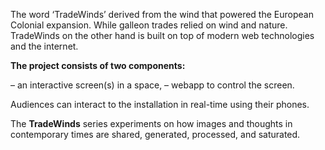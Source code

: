 
The word ‘TradeWinds’ derived from the wind that powered the European Colonial expansion. While galleon trades relied on wind and nature.
TradeWinds on the other hand is built on top of modern web technologies and the internet.  

**The project consists of two components:**

– an interactive screen(s) in a space,
– webapp to control the screen.  

Audiences can interact to the installation in real-time using their phones.  

The **TradeWinds** series experiments on how images and thoughts in contemporary times are shared, generated, processed, and saturated.